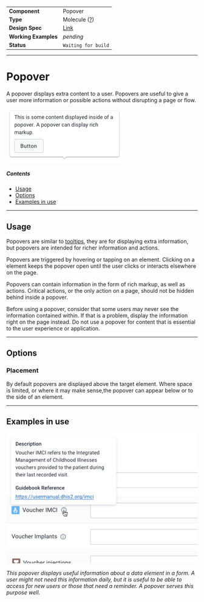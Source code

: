 | |  |
|-------------|------------------|
| **Component** | Popover |
| **Type** | Molecule ([?](http://atomicdesign.bradfrost.com/chapter-2/))|
| **Design Spec** | [Link](https://sketch.cloud/s/DwkDk/eKeoaxx) |
| **Working Examples** | *pending* |
| **Status** | `Waiting for build`|

---

# Popover

A popover displays extra content to a user. Popovers are useful to give a user more information or possible actions without disrupting a page or flow.

![](../images/popover.png)

##### Contents

- [Usage](#usage)
- [Options](#options)
- [Examples in use](#examples-in-use)

---

## Usage

Popovers are similar to [tooltips](../atoms/tooltip.md), they are for displaying extra information, but popovers are intended for richer information and actions.

Popovers are triggered by hovering or tapping on an element. Clicking on a element keeps the popover open until the user clicks or interacts elsewhere on the page.

Popovers can contain information in the form of rich markup, as well as actions. Critical actions, or the only action on a page, should not be hidden behind inside a popover.

Before using a popover, consider that some users may never see the information contained within. If that is a problem, display the information right on the page instead. Do not use a popover for content that is essential to the user experience or application.

---

## Options

### Placement

By default popovers are displayed above the target element. Where space is limited, or where it may make sense,the popover can appear below or to the side of an element.

---

## Examples in use

![](../images/popover-example.png)

*This popover displays useful information about a data element in a form. A user might not need this information daily, but it is useful to be able to access for new users or those that need a reminder. A popover serves this purpose well.*
